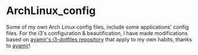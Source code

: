 # ArchLinux_config

Some of my own Arch Linux config files, include some applications' config files. For the i3's configuration & beautification, I have made modifications based on [ayamir's i3-dotfiles repository](https://github.com/ayamir/i3-dotfiles) that apply to my own habits, thanks to [ayamir](https://github.com/ayamir)!
